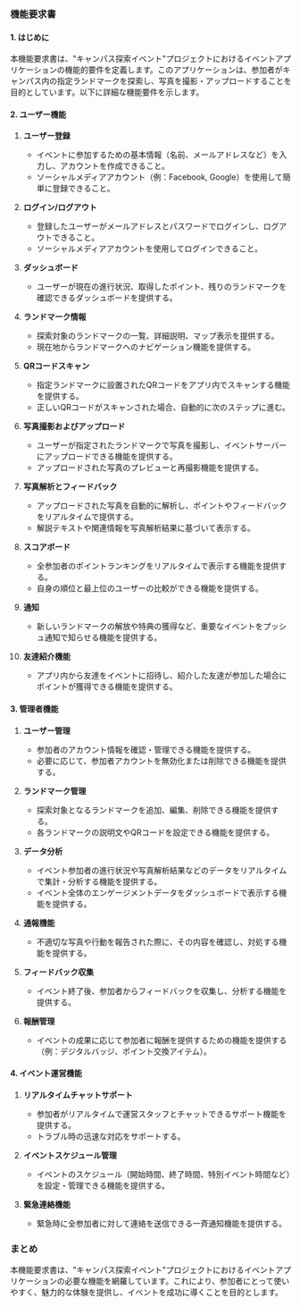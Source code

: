 ### 機能要求書

#### 1. はじめに
本機能要求書は、"キャンパス探索イベント"プロジェクトにおけるイベントアプリケーションの機能的要件を定義します。このアプリケーションは、参加者がキャンパス内の指定ランドマークを探索し、写真を撮影・アップロードすることを目的としています。以下に詳細な機能要件を示します。

#### 2. ユーザー機能

1. **ユーザー登録**
   - イベントに参加するための基本情報（名前、メールアドレスなど）を入力し、アカウントを作成できること。
   - ソーシャルメディアアカウント（例：Facebook, Google）を使用して簡単に登録できること。

2. **ログイン/ログアウト**
   - 登録したユーザーがメールアドレスとパスワードでログインし、ログアウトできること。
   - ソーシャルメディアアカウントを使用してログインできること。

3. **ダッシュボード**
   - ユーザーが現在の進行状況、取得したポイント、残りのランドマークを確認できるダッシュボードを提供する。

4. **ランドマーク情報**
   - 探索対象のランドマークの一覧、詳細説明、マップ表示を提供する。
   - 現在地からランドマークへのナビゲーション機能を提供する。

5. **QRコードスキャン**
   - 指定ランドマークに設置されたQRコードをアプリ内でスキャンする機能を提供する。
   - 正しいQRコードがスキャンされた場合、自動的に次のステップに進む。

6. **写真撮影およびアップロード**
   - ユーザーが指定されたランドマークで写真を撮影し、イベントサーバーにアップロードできる機能を提供する。
   - アップロードされた写真のプレビューと再撮影機能を提供する。

7. **写真解析とフィードバック**
   - アップロードされた写真を自動的に解析し、ポイントやフィードバックをリアルタイムで提供する。
   - 解説テキストや関連情報を写真解析結果に基づいて表示する。

8. **スコアボード**
   - 全参加者のポイントランキングをリアルタイムで表示する機能を提供する。
   - 自身の順位と最上位のユーザーの比較ができる機能を提供する。

9. **通知**
   - 新しいランドマークの解放や特典の獲得など、重要なイベントをプッシュ通知で知らせる機能を提供する。

10. **友達紹介機能**
    - アプリ内から友達をイベントに招待し、紹介した友達が参加した場合にポイントが獲得できる機能を提供する。

#### 3. 管理者機能

1. **ユーザー管理**
   - 参加者のアカウント情報を確認・管理できる機能を提供する。
   - 必要に応じて、参加者アカウントを無効化または削除できる機能を提供する。

2. **ランドマーク管理**
   - 探索対象となるランドマークを追加、編集、削除できる機能を提供する。
   - 各ランドマークの説明文やQRコードを設定できる機能を提供する。

3. **データ分析**
   - イベント参加者の進行状況や写真解析結果などのデータをリアルタイムで集計・分析する機能を提供する。
   - イベント全体のエンゲージメントデータをダッシュボードで表示する機能を提供する。

4. **通報機能**
   - 不適切な写真や行動を報告された際に、その内容を確認し、対処する機能を提供する。

5. **フィードバック収集**
   - イベント終了後、参加者からフィードバックを収集し、分析する機能を提供する。

6. **報酬管理**
    - イベントの成果に応じて参加者に報酬を提供するための機能を提供する（例：デジタルバッジ、ポイント交換アイテム）。

#### 4. イベント運営機能

1. **リアルタイムチャットサポート**
   - 参加者がリアルタイムで運営スタッフとチャットできるサポート機能を提供する。
   - トラブル時の迅速な対応をサポートする。

2. **イベントスケジュール管理**
   - イベントのスケジュール（開始時間、終了時間、特別イベント時間など）を設定・管理できる機能を提供する。

3. **緊急連絡機能**
   - 緊急時に全参加者に対して連絡を送信できる一斉通知機能を提供する。

### まとめ
本機能要求書は、"キャンパス探索イベント"プロジェクトにおけるイベントアプリケーションの必要な機能を網羅しています。これにより、参加者にとって使いやすく、魅力的な体験を提供し、イベントを成功に導くことを目的とします。